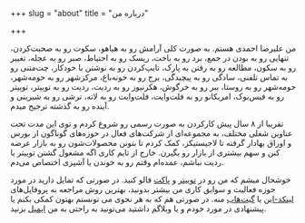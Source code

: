 +++
slug = "about"
title = "درباره من"

+++

من علیرضا احمدی هستم. به صورت کلی آرامش رو به هیاهو، سکوت رو به صحبت‌کردن، تنهایی رو به بودن در جمع، برد رو به باخت، ریسک رو به احتیاط، صبر رو به عجله، تغییر رو به سکون، مطالعه رو به رفتن به پارک، تایپ‌کردن رو به نوشتن‌ با‌ خودکار، چت‌متنی رو به تماس تلفنی، سادگی رو به پیچیدگی، برج رو به خونه‌باغ، مرکز‌شهر رو به حومه‌شهر، حومه‌شهر رو به روستا، ببر رو به خرگوش، هکرنیوز رو به ردیت، ردیت رو به توییتر، توییتر رو به فیس‌بوک، امریکانو رو به فلت‌وایت، فلت‌وایت رو به لاته، ترشی رو به شیرینی و آینده رو به گذشته ترجیح میدم.

تقریبا از ۸ سال پیش کارکردن به صورت رسمی رو شروع کردم و توی این مدت تحت عناوین شغلی مختلف، به مجموعه‌ای از شرکت‌های فعال در حوزه‌های گوناگون از بورس و اوراق بهادار گرفته تا لاجیستیکز، کمک کردم تا بتونن محصولات‌شون رو به بازار عرضه کنن و سهم بیشتری از بازار رو بگیرن. خارج از تایم کاری اگه مشغول گشتن توییتر یا ردیت نباشم، عمده‌ام وقتم رو به خوندن یا آشپزی اختصاص می‌دم.

خوشحال میشم که من رو در [توییتر](https://twitter.com/alireza94) و [پاکت](http://getpocket.com/@alireza94) فالو کنید. در صورتی که تمایل دارید در مورد حوزه فعالیت و سوابق کاری من بیشتر بدونید، بهترین روش مراجعه به پروفایل‌های [لینکد-این](https://linkedin.com/in/alirezaahmadi) یا [گیت‌هاب](https://github.com/alireza-ahmadi/) منه. در صورتی هم که به هر نحوی می تونستم بهتون کمکی بکنم یا پیشنهادی در مورد خودم و یا وبلاگم داشتید می‌تونید به راحتی به من [ایمیل](mailto:me@alireza.es) بزنید.
